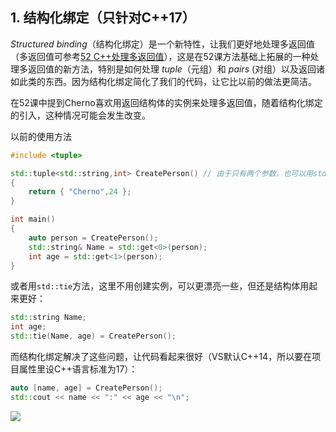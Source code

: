 
## 1. 结构化绑定（只针对C++17）

*Structured binding*（结构化绑定）是一个新特性，让我们更好地处理多返回值（多返回值可参考[52 C++处理多返回值](52%20How%20to%20Deal%20with%20Multiple%20Return%20Values%20in%20C++.md)），这是在52课方法基础上拓展的一种处理多返回值的新方法，特别是如何处理 *tuple*（元组）和 *pairs* (对组）以及返回诸如此类的东西。因为结构化绑定简化了我们的代码，让它比以前的做法更简洁。

在52课中提到Cherno喜欢用返回结构体的实例来处理多返回值，随着结构化绑定的引入，这种情况可能会发生改变。

以前的使用方法
```cpp
#include <tuple>

std::tuple<std::string,int> CreatePerson() // 由于只有两个参数，也可以用std::pair，但元组可继续拓展
{
	return { "Cherno",24 };
}

int main()
{
	auto person = CreatePerson();
	std::string& Name = std::get<0>(person);
	int age = std::get<1>(person);
}
```
或者用`std::tie`方法，这里不用创建实例，可以更漂亮一些，但还是结构体用起来更好：
```cpp
std::string Name;
int age;
std::tie(Name, age) = CreatePerson();
```

而结构化绑定解决了这些问题，让代码看起来很好（VS默认C++14，所以要在项目属性里设C++语言标准为17）：
```cpp
auto [name, age] = CreatePerson();
std::cout << name << ":" << age << "\n";  
```
![](Pasted%20image%2020230731170455.png)